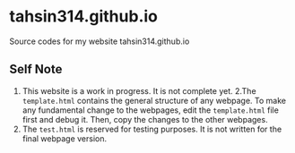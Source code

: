 # tahsin314.github.io

Source codes for my website tahsin314.github.io

## Self Note

1. This website is a work in progress. It is not complete yet.
2.The `template.html` contains the general structure of any webpage. To make any fundamental change to the webpages, edit the `template.html` file first and debug it. Then, copy the changes to the other webpages.
3. The `test.html` is reserved for testing purposes. It is not written for the final webpage version. 